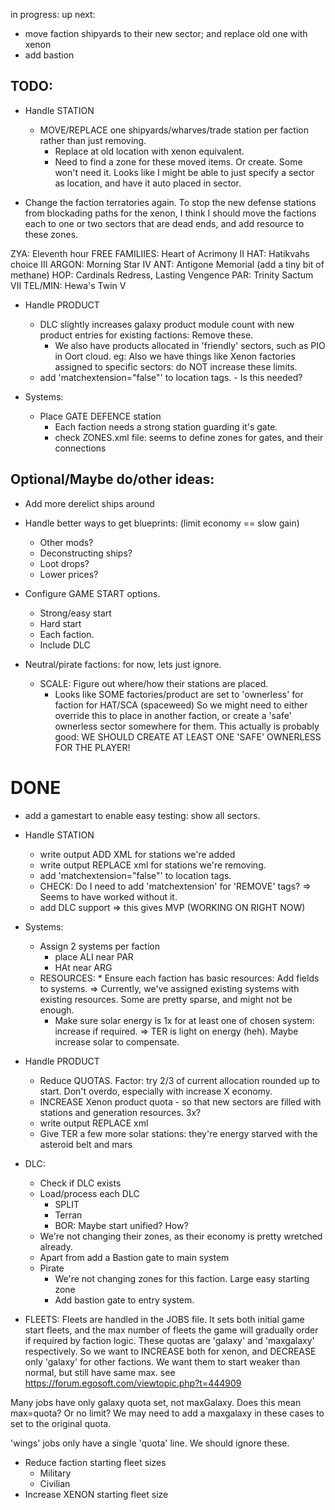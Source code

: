 in progress:
up next:
* move faction shipyards to their new sector; and replace old one with xenon
* add bastion

## TODO:
* Handle STATION
    * MOVE/REPLACE one shipyards/wharves/trade station per faction rather than just removing.
        * Replace at old location with xenon equivalent.
        * Need to find a zone for these moved items. Or create. Some won't need it. 
      Looks like I might be able to just specify a sector as location, and have it auto placed in sector.

* Change the faction terratories again.
To stop the new defense stations from blockading paths for the xenon, I think I should move the factions
each to one or two sectors that are dead ends, and add resource to these zones.

ZYA: Eleventh hour
FREE FAMILIIES:  Heart of Acrimony II
HAT: Hatikvahs choice III
ARGON: Morning Star IV
ANT: Antigone Memorial (add a tiny bit of methane)
HOP: Cardinals Redress, Lasting Vengence
PAR: Trinity Sactum VII
TEL/MIN: Hewa's Twin V


* Handle PRODUCT
    * DLC slightly increases galaxy product module count with new product entries for existing factions: Remove these.
        * We also have products allocated in 'friendly' sectors, such as PIO in Oort cloud.
        eg:     <location class="sector" macro="cluster_116_sector001_macro" relation="self" comparison="ge" />
        Also we have things like Xenon factories assigned to specific sectors: do NOT increase these limits.
    * add 'matchextension="false"' to location tags. - Is this needed?



* Systems:
    * Place GATE DEFENCE station
        * Each faction needs a strong station guarding it's gate.
        * check ZONES.xml file: seems to define zones for gates, and their connections

 
## Optional/Maybe do/other ideas:
* Add more derelict ships around
* Handle better ways to get blueprints: (limit economy == slow gain)
    * Other mods?
    * Deconstructing ships?
    * Loot drops?
    * Lower prices?

* Configure GAME START options.
    * Strong/easy start
    * Hard start
    * Each faction.
    * Include DLC

* Neutral/pirate factions: for now, lets just ignore.
    * SCALE: Figure out where/how their stations are placed.
        * Looks like SOME factories/product are set to 'ownerless' for faction for HAT/SCA (spaceweed)
        So we might need to either override this to place in another faction, or create a 'safe'
        ownerless sector somewhere for them.
        This actually is probably good: 
        WE SHOULD CREATE AT LEAST ONE 'SAFE' OWNERLESS FOR THE PLAYER!



# DONE
* add a gamestart to enable easy testing: show all sectors.
* Handle STATION
    * write output ADD XML for stations we're added
    * write output REPLACE xml for stations we're removing.
    * add 'matchextension="false"' to location tags.
    * CHECK: Do I need to add 'matchextension' for 'REMOVE' tags?
      => Seems to have worked without it.
    * add DLC support => this gives MVP (WORKING ON RIGHT NOW)

* Systems:
    * Assign 2 systems per faction
        * place ALI near PAR
        * HAt near ARG
   * RESOURCES:
          * Ensure each faction has basic resources: Add fields to systems.
        => Currently, we've assigned existing systems with existing resources. Some are pretty sparse, and might not be enough.
      * Make sure solar energy is 1x for at least one of chosen system: increase if required.
        => TER is light on energy (heh). Maybe increase solar to compensate.

* Handle PRODUCT
    * Reduce QUOTAS. Factor: try 2/3 of current allocation rounded up to start. Don't overdo, especially with increase X economy.
    * INCREASE Xenon product quota - so that new sectors are filled with stations and generation resources. 3x? 
    * write output REPLACE xml
    * Give TER a few more solar stations: they're energy starved with the asteroid belt and mars

* DLC:
    * Check if DLC exists
    * Load/process each DLC
        * SPLIT
        * Terran
        * BOR: Maybe start unified? How?
    * We're not changing their zones, as their economy is pretty wretched already.
    * Apart from add a Bastion gate to main system
    * Pirate
        * We're not changing zones for this faction. Large easy starting zone
        * Add bastion gate to entry system.

* FLEETS: 
 Fleets are handled in the JOBS file. It sets both initial game start fleets, and the
 max number of fleets the game will gradually order if required by faction logic.
 These quotas are 'galaxy' and 'maxgalaxy' respectively.
 So we want to INCREASE both for xenon, and DECREASE only 'galaxy' for other factions.
 We want them to start weaker than normal, but still have same max.
 see  https://forum.egosoft.com/viewtopic.php?t=444909

Many jobs have only galaxy quota set, not maxGalaxy. Does this mean max=quota? Or no limit?
We may need to add a maxgalaxy in these cases to set to the original quota.

'wings' jobs only have a single 'quota' line. We should ignore these.

* Reduce faction starting fleet sizes
    * Military
    * Civilian
* Increase XENON starting fleet size


